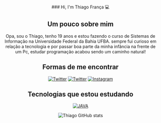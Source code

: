 <div align="center">### Hi, I'm Thiago França 💻

## Um pouco sobre mim
Opa, sou o Thiago, tenho 19 anos e estou fazendo o curso de Sistemas de Informação na Universidade Federal da Bahia UFBA.
sempre fui curioso em relação a tecnologia e por passar boa parte da minha infância na frente de um Pc, estudar programação acabou sendo um
caminho natural!

## Formas de me encontrar 
[![Twitter](https://img.shields.io/badge/Twitter-1DA1F2?style=for-the-badge&logo=twitter&logoColor=white)](https://twitter.com/thiagofr_4)
[![Twitter](https://img.shields.io/badge/LinkedIn-0077B5?style=for-the-badge&logo=linkedin&logoColor=white)](https://www.linkedin.com/in/thiago-fran%C3%A7a-a9303621a/)
[![Instagram](https://img.shields.io/badge/Instagram-E4405F?style=for-the-badge&logo=instagram&logoColor=white)](https://instagram.com/thiagofr_4)

## Tecnologias que estou estudando
[![JAVA](https://img.shields.io/badge/Java-ED8B00?style=for-the-badge&logo=openjdk&logoColor=white)]()

![Thiago GitHub stats](https://github-readme-stats.vercel.app/api?username=thiagofr4nc4&show_icons=true&theme=tokyonight)</div>

